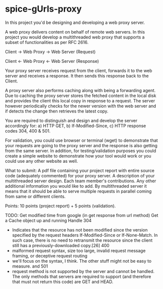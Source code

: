 # spice-gUrls-proxy

In this project you'd be designing and developing a web proxy server. 

A web proxy delivers content on behalf of remote web servers. In this project you would develop a multithreaded web proxy that supports a subset of functionalities as per RFC 2616. 

Client -> Web Proxy -> Web Server (Request)

Client <- Web Proxy <- Web Server (Response)

Your proxy server receives request from the client, forwards it to the web server and receives a response. It then sends this response back to the Client. 

A proxy server also performs caching along with being a forwarding agent. Due to caching the proxy server stores the fetched content in the local disk and provides the client this local copy in response to a request. The server however periodically checks for the newer version with the web server and if detects the change then retrieves the latest copy. 

You are required to distinguish and design and develop the server accordingly for: a) HTTP GET, b)  If-Modified-Since, c) HTTP response codes 304, 400 & 501.

For validation, you could use browser or terminal (wget) to demonstrate that your requests are going to the proxy server and the response is also getting from the same server. In addition, for testing/validation purposes you could create a simple website to demonstrate how your tool would work or you could use any other website as well.

What to submit: A pdf file containing your project report with entire source code (adequately commented) for your proxy server. A description of your multithreaded server design. Each team member's contributions. Any other additional information you would like to add. By multithreaded server it means that it should be able to serve multiple requests in parallel coming from same or different clients.

Points: 10 points (project report) + 5 points (validation).



TODO:
Get modified time from google (in get response from url method)
Get a Cache object up and running
Handle 304 
- Indicates that the resource has not been modified since the version specified by the request headers If-Modified-Since or If-None-Match. In such case, there is no need to retransmit the resource since the client still has a previously-downloaded copy.[26]
400
- malformed request syntax, size too large, invalid request message framing, or deceptive request routing
- we'll focus on the syntax, I think. The other stuff might not be easy to measure. 
and 501
- request method is not supported by the server and cannot be handled. The only methods that servers are required to support (and therefore that must not return this code) are GET and HEAD.

